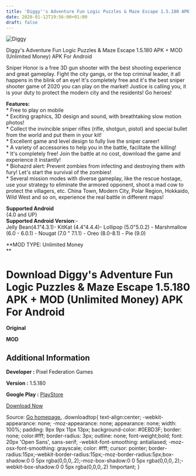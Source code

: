 ```yaml
---
title: 'Diggy''s Adventure Fun Logic Puzzles & Maze Escape 1.5.180 APK + MOD (Unlimited Money) APK For Android'
date: 2020-01-12T19:56:00+01:00
draft: false
---
```


![Diggy](https://i0.wp.com/apkhome.net/wp-content/uploads/2020/01/Diggys-Adventure-Fun-Logic-Puzzles-Maze-Escape-1.5.180-MOD-Unlimited-Money.png "Diggy")

  

Diggy's Adventure Fun Logic Puzzles & Maze Escape 1.5.180 APK + MOD (Unlimited Money) APK For Android

Sniper Honor is a free 3D gun shooter with the best shooting experience and great gameplay. Fight the city gangs, or the top criminal leader, it all happens in the blink of an eye! It's completely free and it's the best sniper shooter game of 2020 you can play on the market! Justice is calling you, it is your duty to protect the modern city and the residents! Go heroes!

**Features:**  
\* Free to play on mobile  
\* Exciting graphics, 3D design and sound, with breathtaking slow motion photos!  
\* Collect the invincible sniper rifles (rifle, shotgun, pistol) and special bullet from the world and put them in your kit!  
\* Excellent game and level design to fully live the sniper career!  
\* A variety of accessories to help you in the battle, facilitate the killing!  
\* It's completely free! Join the battle at no cost, download the game and experience it instantly!  
\* Biohazrd alert: Prevent zombies from infecting and destroying them with fury! Let's start the survival of the zombies!  
\* Several mission modes with diverse gameplay, like the rescue hostage, use your strategy to eliminate the armored opponent, shoot a mad cow to protect the villagers, etc. China Town, Modern City, Polar Region, Hokkaido, Wild West and so on, experience the real battle in different maps!

**Supported Android**  
{4.0 and UP}  
**Supported Android Version**:-  
Jelly Bean(4.1"4.3.1)- KitKat (4.4"4.4.4)- Lollipop (5.0"5.0.2) - Marshmallow (6.0 - 6.0.1) - Nougat (7.0 " 7.1.1) - Oreo (8.0-8.1) - Pie (9.0)

**MOD TYPE: Unlimited Money  
**

Download Diggy's Adventure Fun Logic Puzzles & Maze Escape 1.5.180 APK + MOD (Unlimited Money) APK For Android
==============================================================================================================

**Original**

**MOD**

Additional Information
----------------------

**Developer :** Pixel Federation Games

**Version :** 1.5.180

**Google Play :** [PlayStore](https://play.google.com/store/apps/details?id=air.com.pixelfederation.diggy)

  

[Download Now](https://store4app.co/post/diggys-adventure-fun-logic-puzzles-amp-maze-escape-1-5-180-apk-mod-unlimited-money-apk-for-android_1578854873)

  
Source: [Go homepage.](https://store4app.co/post/diggys-adventure-fun-logic-puzzles-amp-maze-escape-1-5-180-apk-mod-unlimited-money-apk-for-android_1578854873) .downloadtop{ text-align:center; -webkit-appearance: none; -moz-appearance: none; appearance: none; width: 100%; padding: 9px 9px 11px 13px; background-color: #0EBD3F; border: none; color:#fff; border-radius: 3px; outline: none; font-weight;bold; font: 20px 'Open Sans', sans-serif; -webkit-font-smoothing: antialiased; -moz-osx-font-smoothing: grayscale; color: #fff; cursor: pointer; border-radius:15px;-webkit-border-radius:15px;-moz-border-radius:5px;box-shadow:0 0 5px rgba(0,0,0,.2);-moz-box-shadow:0 0 5px rgba(0,0,0,.2);-webkit-box-shadow:0 0 5px rgba(0,0,0,.2) !important; }